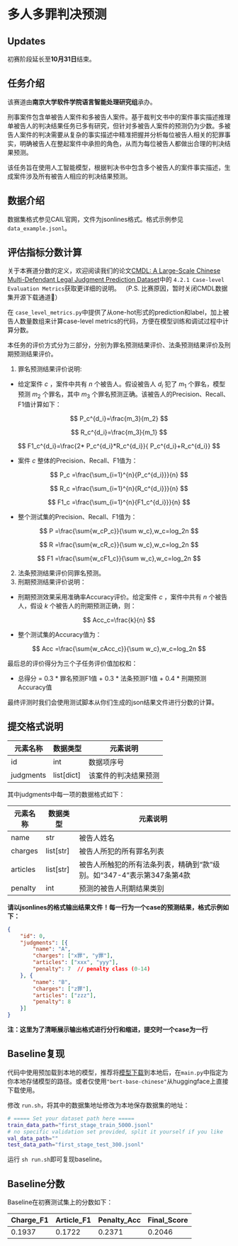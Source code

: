 # 多人多罪判决预测

## Updates
初赛阶段延长至**10月31日**结束。

## 任务介绍
该赛道由**南京大学软件学院语言智能处理研究组**承办。

刑事案件包含单被告人案件和多被告人案件。基于裁判文书中的案件事实描述推理单被告人的判决结果任务已多有研究，但针对多被告人案件的预测仍为少数。多被告人案件的判决需要从复杂的事实描述中精准把握并分析每位被告人相关的犯罪事实，明确被告人在整起案件中承担的角色，从而为每位被告人都做出合理的判决结果预测。

该任务旨在使用人工智能模型，根据判决书中包含多个被告人的案件事实描述，生成案件涉及所有被告人相应的判决结果预测。

## 数据介绍
数据集格式参见CAIL官网，文件为jsonlines格式。格式示例参见`data_example.jsonl`。

## 评估指标分数计算

关于本赛道分数的定义，欢迎阅读我们的论文[CMDL: A Large-Scale Chinese Multi-Defendant Legal Judgment Prediction Dataset](https://aclanthology.org/2024.findings-acl.351/)中的 `4.2.1 Case-level Evaluation Metrics`获取更详细的说明。
（P.S. 比赛原因，暂时关闭CMDL数据集开源下载通道🤗）

在 `case_level_metrics.py`中提供了从one-hot形式的prediction和label，加上被告人数量数组来计算case-level metrics的代码，方便在模型训练和调试过程中计算分数。

本任务的评价方式分为三部分，分别为罪名预测结果评价、法条预测结果评价及刑期预测结果评价。

1. 罪名预测结果评价说明:

- 给定案件 $c$ ，案件中共有 $n$ 个被告人。假设被告人 $d_i$ 犯了 $m_1$ 个罪名，模型预测 $m_2$ 个罪名，其中 $m_3$ 个罪名预测正确。该被告人的Precision、Recall、F1值计算如下：

$$
P_c^{d_i}=\frac{m_3}{m_2}
$$

$$
R_c^{d_i}=\frac{m_3}{m_1}
$$

$$
F1_c^{d_i}=\frac{2* P_c^{d_i}*R_c^{d_i}}{ P_c^{d_i}+R_c^{d_i}}
$$

- 案件 $c$ 整体的Precision、Recall、F1值为：

$$
P_c =\frac{\sum_{i=1}^{n}{P_c^{d_i}}}{n}
$$

$$
R_c =\frac{\sum_{i=1}^{n}{R_c^{d_i}}}{n}
$$

$$
F1_c =\frac{\sum_{i=1}^{n}{F1_c^{d_i}}}{n}
$$

- 整个测试集的Precision、Recall、F1值为：

$$
P =\frac{\sum{w_cP_c}}{\sum w_c},w_c=log_2n
$$

$$
R =\frac{\sum{w_cR_c}}{\sum w_c},w_c=log_2n
$$

$$
F1 =\frac{\sum{w_cF1_c}}{\sum w_c},w_c=log_2n
$$

2. 法条预测结果评价同罪名预测。
3. 刑期预测结果评价说明：

- 刑期预测效果采用准确率Accuracy评价。给定案件 $c$ ，案件中共有 $n$ 个被告人，假设 $k$ 个被告人的刑期预测正确，则：

$$
Acc_c=\frac{k}{n}
$$

- 整个测试集的Accuracy值为：

$$
Acc =\frac{\sum{w_cAcc_c}}{\sum w_c},w_c=log_2n
$$

最后总的评价得分为三个子任务评价值加权和：

- 总得分 = 0.3 * 罪名预测F1值 + 0.3 * 法条预测F1值 + 0.4 * 刑期预测Accuracy值

最终评测时我们会使用测试脚本从你们生成的json结果文件进行分数的计算。

## 提交格式说明

| 元素名称  | 数据类型   | 元素说明             |
| --------- | ---------- | -------------------- |
| id        | int        | 数据项序号           |
| judgments | list[dict] | 该案件的判决结果预测 |

其中judgments中每一项的数据格式如下：

| 元素名称 | 数据类型  | 元素说明                                                     |
| -------- | --------- | ------------------------------------------------------------ |
| name     | str       | 被告人姓名                                                   |
| charges  | list[str] | 被告人所犯的所有罪名列表                                     |
| articles | list[str] | 被告人所触犯的所有法条列表，精确到“款”级别。如“347-4”表示第347条第4款 |
| penalty  | int       | 预测的被告人刑期结果类别                                     |

**请以jsonlines的格式输出结果文件！每一行为一个case的预测结果，格式示例如下：**

```json
{
    "id": 0,
    "judgments": [{
        "name": "A",
        "charges": ["x罪", "y罪"],
        "articles": ["xxx", "yyy"],
        "penalty": 7  // penalty class (0-14)
    }, {
        "name": "B",
        "charges": ["z罪"],
        "articles": ["zzz"],
        "penalty": 8
    }]
}
```
**注：这里为了清晰展示输出格式进行分行和缩进，提交时一个case为一行**


## Baseline复现
代码中使用预加载到本地的模型，推荐将[模型下载](https://huggingface.co/google-bert/bert-base-chinese)到本地后，在`main.py`中指定为你本地存储模型的路径。或者仅使用`"bert-base-chinese"`从huggingface上直接下载使用。

修改 `run.sh`，将其中的数据集地址修改为本地保存数据集的地址：

```bash
# ===== Set your dataset path here =====
train_data_path="first_stage_train_5000.jsonl"
# no specific validation set provided, split it yourself if you like
val_data_path=""  
test_data_path="first_stage_test_300.jsonl"
```

运行 `sh run.sh`即可复现baseline。

## Baseline分数
Baseline在初赛测试集上的分数如下：

| Charge_F1 | Article_F1 | Penalty_Acc | Final_Score |
| ---- | ---- | ---- | ---- |
| 0.1937 | 0.1722 | 0.2371 | 0.2046 |